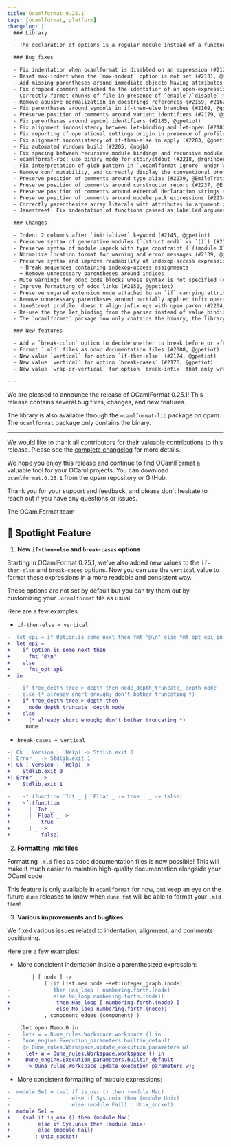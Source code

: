 ```yaml
---
title: Ocamlformat 0.25.1
tags: [ocamlformat, platform]
changelog: |
  ### Library

  - The declaration of options is a regular module instead of a functor. (#2193, @EmileTrotignon)

  ### Bug fixes

  - Fix indentation when ocamlformat is disabled on an expression (#2129, @gpetiot)
  - Reset max-indent when the `max-indent` option is not set (#2131, @hhugo, @gpetiot)
  - Add missing parentheses around immediate objects having attributes attached in 4.14 (#2144, @gpetiot)
  - Fix dropped comment attached to the identifier of an open-expression (#2155, @gpetiot)
  - Correctly format chunks of file in presence of `enable`/`disable` floating attributes (#2156, @gpetiot)
  - Remove abusive normalization in docstrings references (#2159, #2162, @EmileTrotignon)
  - Fix parentheses around symbols in if-then-else branches (#2169, @gpetiot)
  - Preserve position of comments around variant identifiers (#2179, @gpetiot)
  - Fix parentheses around symbol identifiers (#2185, @gpetiot)
  - Fix alignment inconsistency between let-binding and let-open (#2187, @gpetiot)
  - Fix reporting of operational settings origin in presence of profiles (#2188, @EmileTrotignon)
  - Fix alignment inconsistency of if-then-else in apply (#2203, @gpetiot)
  - Fix automated Windows build (#2205, @nojb)
  - Fix spacing between recursive module bindings and recursive module declarations (#2217, @gpetiot)
  - ocamlformat-rpc: use binary mode for stdin/stdout (#2218, @rgrinberg)
  - Fix interpretation of glob pattern in `.ocamlformat-ignore` under Windows (#2206, @nojb)
  - Remove conf mutability, and correctly display the conventional profile when using print-config (#2233, @EmileTrotignon)
  - Preserve position of comments around type alias (#2239, @EmileTrotignon)
  - Preserve position of comments around constructor record (#2237, @EmileTrotignon)
  - Preserve position of comments around external declaration strings (#2238, @EmileTrotignon, @gpetiot)
  - Preserve position of comments around module pack expressions (#2234, @EmileTrotignon, @gpetiot)
  - Correctly parenthesize array literals with attributes in argument positions (#2250, @ccasin)
  - Janestreet: Fix indentation of functions passed as labelled argument (#2259, @Julow)

  ### Changes

  - Indent 2 columns after `initializer` keyword (#2145, @gpetiot)
  - Preserve syntax of generative modules (`(struct end)` vs `()`) (#2135, #2146, @trefis, @gpetiot)
  - Preserve syntax of module unpack with type constraint (`((module X) : (module Y))` vs `(module X : Y)`) (#2136, @trefis, @gpetiot)
  - Normalize location format for warning and error messages (#2139, @gpetiot)
  - Preserve syntax and improve readability of indexop-access expressions (#2150, @trefis, @gpetiot)
    + Break sequences containing indexop-access assignments
    + Remove unnecessary parentheses around indices
  - Mute warnings for odoc code blocks whose syntax is not specified (#2151, @gpetiot)
  - Improve formatting of odoc links (#2152, @gpetiot)
  - Preserve sugared extension node attached to an `if` carrying attributes (#2167, @trefis, @gpetiot)
  - Remove unnecessary parentheses around partially applied infix operators with attributes (#2198, @gpetiot)
  - JaneStreet profile: doesn't align infix ops with open paren (#2204, @gpetiot)
  - Re-use the type let_binding from the parser instead of value_binding, improve the spacing of let-bindings regarding of having extension or comments (#2219, @gpetiot)
  - The `ocamlformat` package now only contains the binary, the library is available through the `ocamlformat-lib` package (#2230, @gpetiot)

  ### New features

  - Add a `break-colon` option to decide whether to break before or after the `:` symbol in value binding declarations and type constraints. This behavior is no longer ensured by `ocp-indent-compat`. (#2149, @gpetiot)
  - Format `.mld` files as odoc documentation files (#2008, @gpetiot)
  - New value `vertical` for option `if-then-else` (#2174, @gpetiot)
  - New value `vertical` for option `break-cases` (#2176, @gpetiot)
  - New value `wrap-or-vertical` for option `break-infix` that only wraps high precedence infix ops (#1865, @gpetiot)

---
```


We are pleased to announce the release of OCamlFormat 0.25.1! This release contains several bug fixes, changes, and new features.

The library is also available through the `ocamlformat-lib` package on opam. The `ocamlformat` package only contains the binary.

---

We would like to thank all contributors for their valuable contributions to this release. Please see the [complete changelog](https://github.com/ocaml-ppx/ocamlformat/releases/tag/0.25.0) for more details.

We hope you enjoy this release and continue to find OCamlFormat a valuable tool for your OCaml projects. You can download `ocamlformat.0.25.1` from the opam repository or GitHub.

Thank you for your support and feedback, and please don't hesitate to reach out if you have any questions or issues.

The OCamlFormat team

## 🌟 Spotlight Feature

1. **New `if-then-else` and `break-cases` options**

  Starting in OCamlFormat 0.25.1, we've also added new values to the `if-then-else` and `break-cases` options. Now you can use the `vertical` value to format these expressions in a more readable and consistent way.

  These options are not set by default but you can try them out by customizing your `.ocamlformat` file as usual.

  Here are a few examples:

  - `if-then-else = vertical`
  ```diff
  -  let epi = if Option.is_some next then fmt "@\n" else fmt_opt epi in
  +  let epi =
  +    if Option.is_some next then
  +      fmt "@\n"
  +    else
  +      fmt_opt epi
  +  in
  ```

  ```diff
  -    if tree_depth tree > depth then node_depth_truncate_ depth node
  -    else (* already short enough; don't bother truncating *)
  +    if tree_depth tree > depth then
  +      node_depth_truncate_ depth node
  +    else
  +      (* already short enough; don't bother truncating *)
        node
  ```

  - `break-cases = vertical`

  ```diff
  -| Ok (`Version | `Help) -> Stdlib.exit 0
  -| Error _ -> Stdlib.exit 1
  +| Ok (`Version | `Help) ->
  +    Stdlib.exit 0
  +| Error _ ->
  +    Stdlib.exit 1
  ```

  ```diff
  -    ~f:(function `Int _ | `Float _ -> true | _ -> false)
  +    ~f:(function
  +      | `Int _
  +      | `Float _ ->
  +          true
  +      | _ ->
  +          false)
  ```

2. **Formatting .mld files**

  Formatting `.mld` files as odoc documentation files is now possible! This will make it much easier to maintain high-quality documentation alongside your OCaml code.

  This feature is only available in `ocamlformat` for now, but keep an eye on the future `dune` releases to know when `dune fmt` will be able to format your `.mld` files!


3. **Various improvements and bugfixes**

  We fixed various issues related to indentation, alignment, and comments positioning.

  Here are a few examples:

  - More consistent indentation inside a parenthesized expression:

  ```diff
          | [ node ] ->
              ( (if List.mem node ~set:integer_graph.(node)
  -              then Has_loop [ numbering.forth.(node) ]
  -              else No_loop numbering.forth.(node))
  +               then Has_loop [ numbering.forth.(node) ]
  +               else No_loop numbering.forth.(node))
              , component_edges.(component) )
  ```

  ```diff
      (let open Memo.O in
  -    let+ w = Dune_rules.Workspace.workspace () in
  -    Dune_engine.Execution_parameters.builtin_default
  -    |> Dune_rules.Workspace.update_execution_parameters w);
  +     let+ w = Dune_rules.Workspace.workspace () in
  +     Dune_engine.Execution_parameters.builtin_default
  +     |> Dune_rules.Workspace.update_execution_parameters w);
  ```

  - More consistent formatting of module expressions:

  ```diff
  -  module Sel = (val if is_osx () then (module Mac)
  -                    else if Sys.unix then (module Unix)
  -                    else (module Fail) : Unix_socket)
  +  module Sel =
  +    (val if is_osx () then (module Mac)
  +         else if Sys.unix then (module Unix)
  +         else (module Fail)
  +        : Unix_socket)
  ```